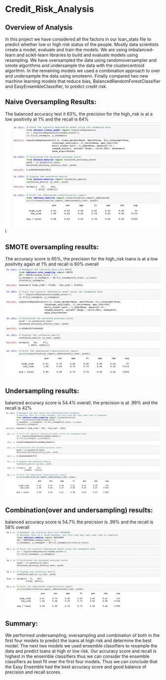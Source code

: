 # Credit_Risk_Analysis

## Overview of Analysis
In this project we have considered all the factors in our loan_stats file to predict whether low or high risk status of the people. Mostly data scientists create a model, evaluate and train the models. We are using imbalanced-learn and scikit-learn libraries to build and evaluate models using resampling. We have oversampled the data using randomoversampler and smote algorithms and undersample the data with the clustercentroid algorithm. In the remaining models we used a combination approach to over and undersample the data using smoteenn. Finally compared two new machine learning models that reduce bias, BalancedRandomForestClassifier and EasyEnsembleClassifier, to predict credit risk.


## Naive Oversampling Results:
The balanced accuracy test it 63%, the precision for the high_risk is at a low positivity at 1% and the recall is 64%
![alt text](https://github.com/nikmahadeshwar/Credit_Risk_Analysis/blob/main/Screen%20Shot%202021-10-28%20at%2010.42.01%20AM.png) I

## SMOTE oversampling results: 
The accuracy score is 65%, the precision for the high_risk loans is at a low positvity again at 1% and recall is 60% overall
![alt text](https://github.com/nikmahadeshwar/Credit_Risk_Analysis/blob/main/Screen%20Shot%202021-10-28%20at%2010.47.21%20AM.png)

## Undersampling results: 
balanced accuracy score is 54.4% overall, the precision is at .99% and the recall is 42%
![alt text](https://github.com/nikmahadeshwar/Credit_Risk_Analysis/blob/main/Screen%20Shot%202021-10-28%20at%2010.56.28%20AM.png)

## Combination(over and undersampling) results:
balanced accuracy score is 54.7% the precision is .99% and the recall is 58% overall
![alt text](https://github.com/nikmahadeshwar/Credit_Risk_Analysis/blob/main/Screen%20Shot%202021-10-28%20at%2011.08.16%20AM.png)



## Summary:
We performed undersampling, oversampling and combination of both in the first four models to predict the loans at high risk and determine the best model.
The next two models we used ensemble classifiers to resample the data and predict loans at high or low risk. Our accuracy score and recall is highest in the ensemble classifiers thus we can consider the ensemble classifiers as best fit over the first four models. Thus we can conclude that the Easy Ensemble had the best accuracy score and good balance of precision and recall scores.

